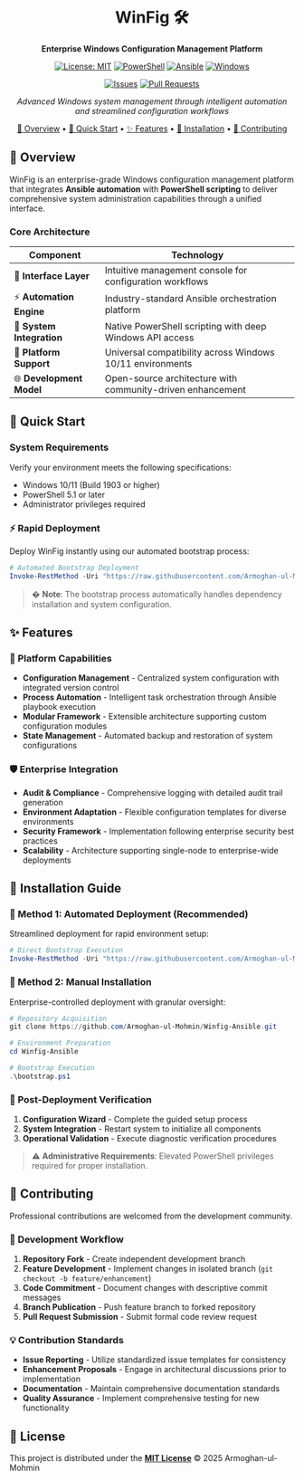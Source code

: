 <div align="center">

# WinFig 🛠️

**Enterprise Windows Configuration Management Platform**

[![License: MIT](https://img.shields.io/badge/License-MIT-yellow.svg?style=for-the-badge)](https://opensource.org/licenses/MIT)
[![PowerShell](https://img.shields.io/badge/PowerShell-5.1+-blue.svg?style=for-the-badge)](https://github.com/PowerShell/PowerShell)
[![Ansible](https://img.shields.io/badge/Ansible-Compatible-red.svg?style=for-the-badge)](https://www.ansible.com/)
[![Windows](https://img.shields.io/badge/Windows-10%2B-0078d4.svg?style=for-the-badge)](https://www.microsoft.com/windows)

[![Issues](https://img.shields.io/github/issues/Armoghan-ul-Mohmin/Winfig-Ansible.svg?style=flat-square)](https://github.com/Armoghan-ul-Mohmin/Winfig-Ansible/issues)
[![Pull Requests](https://img.shields.io/github/issues-pr/Armoghan-ul-Mohmin/Winfig-Ansible.svg?style=flat-square)](https://github.com/Armoghan-ul-Mohmin/Winfig-Ansible/pulls)

*Advanced Windows system management through intelligent automation and streamlined configuration workflows*

[🌟 Overview](#-overview) • [🚀 Quick Start](#-quick-start) • [✨ Features](#-features) • [📖 Installation](#-installation-guide) • [🤝 Contributing](#-contributing)

</div>


## 🌟 Overview

WinFig is an enterprise-grade Windows configuration management platform that integrates **Ansible automation** with **PowerShell scripting** to deliver comprehensive system administration capabilities through a unified interface.

### Core Architecture

| Component | Technology |
|-----------|------------|
| 🎯 **Interface Layer** | Intuitive management console for configuration workflows |
| ⚡ **Automation Engine** | Industry-standard Ansible orchestration platform |
| 💪 **System Integration** | Native PowerShell scripting with deep Windows API access |
| 🔄 **Platform Support** | Universal compatibility across Windows 10/11 environments |
| 🌐 **Development Model** | Open-source architecture with community-driven enhancement |

## 🚀 Quick Start

### System Requirements

Verify your environment meets the following specifications:

- Windows 10/11 (Build 1903 or higher)
- PowerShell 5.1 or later
- Administrator privileges required

### ⚡ Rapid Deployment

Deploy WinFig instantly using our automated bootstrap process:

```powershell
# Automated Bootstrap Deployment
Invoke-RestMethod -Uri "https://raw.githubusercontent.com/Armoghan-ul-Mohmin/Winfig-Ansible/main/bootstrap.ps1" | Invoke-Expression
```

> � **Note**: The bootstrap process automatically handles dependency installation and system configuration.

## ✨ Features

### 🔧 Platform Capabilities
- **Configuration Management** - Centralized system configuration with integrated version control
- **Process Automation** - Intelligent task orchestration through Ansible playbook execution
- **Modular Framework** - Extensible architecture supporting custom configuration modules
- **State Management** - Automated backup and restoration of system configurations

### 🛡️ Enterprise Integration
- **Audit & Compliance** - Comprehensive logging with detailed audit trail generation
- **Environment Adaptation** - Flexible configuration templates for diverse environments
- **Security Framework** - Implementation following enterprise security best practices
- **Scalability** - Architecture supporting single-node to enterprise-wide deployments

## 📖 Installation Guide

### 🎯 Method 1: Automated Deployment (Recommended)

Streamlined deployment for rapid environment setup:

```powershell
# Direct Bootstrap Execution
Invoke-RestMethod -Uri "https://raw.githubusercontent.com/Armoghan-ul-Mohmin/Winfig-Ansible/main/bootstrap.ps1" | Invoke-Expression
```

### 🔧 Method 2: Manual Installation

Enterprise-controlled deployment with granular oversight:

```powershell
# Repository Acquisition
git clone https://github.com/Armoghan-ul-Mohmin/Winfig-Ansible.git

# Environment Preparation
cd Winfig-Ansible

# Bootstrap Execution
.\bootstrap.ps1
```

### 🎉 Post-Deployment Verification

1. **Configuration Wizard** - Complete the guided setup process
2. **System Integration** - Restart system to initialize all components
3. **Operational Validation** - Execute diagnostic verification procedures

> ⚠️ **Administrative Requirements**: Elevated PowerShell privileges required for proper installation.

## 🤝 Contributing

Professional contributions are welcomed from the development community.

### 🚀 Development Workflow

1. **Repository Fork** - Create independent development branch
2. **Feature Development** - Implement changes in isolated branch (`git checkout -b feature/enhancement`)
3. **Code Commitment** - Document changes with descriptive commit messages
4. **Branch Publication** - Push feature branch to forked repository
5. **Pull Request Submission** - Submit formal code review request

### 💡 Contribution Standards

- **Issue Reporting** - Utilize standardized issue templates for consistency
- **Enhancement Proposals** - Engage in architectural discussions prior to implementation
- **Documentation** - Maintain comprehensive documentation standards
- **Quality Assurance** - Implement comprehensive testing for new functionality

## 📄 License

This project is distributed under the [**MIT License**](LICENSE) © 2025 Armoghan-ul-Mohmin
